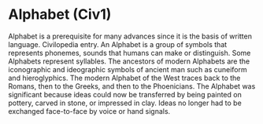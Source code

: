 # Alphabet (Civ1)

Alphabet is a prerequisite for many advances since it is the basis of written language.
Civilopedia entry.
An Alphabet is a group of symbols that represents phonemes, sounds that humans can make or distinguish. Some Alphabets represent syllables. The ancestors of modern Alphabets are the iconographic and ideographic symbols of ancient man such as cuneiform and hieroglyphics. The modern Alphabet of the West traces back to the Romans, then to the Greeks, and then to the Phoenicians. The Alphabet was significant because ideas could now be transferred by being painted on pottery, carved in stone, or impressed in clay. Ideas no longer had to be exchanged face-to-face by voice or hand signals.